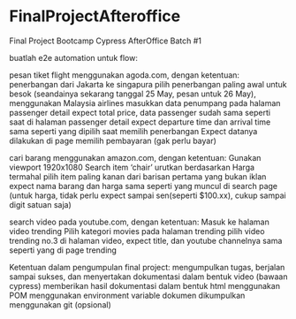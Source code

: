 # FinalProjectAfteroffice

Final Project Bootcamp Cypress AfterOffice Batch #1

buatlah e2e automation untuk flow:

pesan tiket flight menggunakan agoda.com, dengan ketentuan:
penerbangan dari Jakarta ke singapura
pilih penerbangan paling awal untuk besok (seandainya sekarang tanggal 25 May, pesan untuk 26 May), menggunakan Malaysia airlines
masukkan data penumpang pada halaman passenger detail 
expect total price, data passenger sudah sama seperti saat di halaman passenger detail
expect departure time dan arrival time sama seperti yang dipilih saat memilih penerbangan
Expect datanya dilakukan di page memilih pembayaran (gak perlu bayar)


cari barang menggunakan amazon.com, dengan ketentuan:
Gunakan viewport 1920x1080
Search item ‘chair’
urutkan berdasarkan Harga termahal
pilih item paling kanan dari barisan pertama yang bukan iklan
expect nama barang dan harga  sama seperti yang muncul di search page (untuk harga, tidak perlu expect sampai sen(seperti $100.xx), cukup sampai digit satuan saja)

search video pada youtube.com, dengan ketentuan:
Masuk ke halaman video trending 
Pilih kategori movies pada halaman trending
pilih video trending no.3
di halaman video, expect title, dan youtube channelnya sama seperti yang di page trending

Ketentuan dalam pengumpulan final project:
mengumpulkan tugas, berjalan sampai sukses, dan menyertakan dokumentasi dalam bentuk video (bawaan cypress) 
memberikan hasil dokumentasi dalam bentuk html 
menggunakan POM 
menggunakan environment variable 
dokumen dikumpulkan menggunakan git (opsional)

